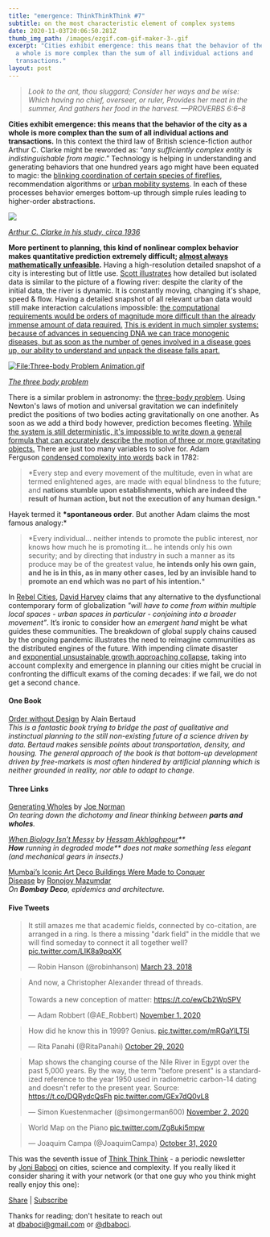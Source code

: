 ```yaml
---
title: "emergence: ThinkThinkThink #7"
subtitle: on the most characteristic element of complex systems
date: 2020-11-03T20:06:50.281Z
thumb_img_path: /images/ezgif.com-gif-maker-3-.gif
excerpt: "Cities exhibit emergence: this means that the behavior of the city as
  a whole is more complex than the sum of all individual actions and
  transactions."
layout: post
---
```

<!--StartFragment-->

> *Look to the ant, thou sluggard; Consider her ways and be wise: Which having no chief, overseer, or ruler, Provides her meat in the summer, And gathers her food in the harvest. —PROVERBS 6:6–8*

**Cities exhibit emergence: this means that the behavior of the city as a whole is more complex than the sum of all individual actions and transactions.** In this context the third law of British science-fiction author Arthur C. Clarke might be reworded as: “*any sufficiently complex entity is indistinguishable from magic*.” Technology is helping in understanding and generating behaviors that one hundred years ago might have been equated to magic: the [blinking coordination of certain species of fireflies](https://www.nationalgeographic.com/animals/2019/05/watch-how-mexican-fireflies-synchronize-light-shows/), recommendation algorithms or [urban mobility systems](https://thinkthinkthink.substack.com/p/mobility-is-counter-intuitive-thinkthinkthink). In each of these processes behavior emerges bottom-up through simple rules leading to higher-order abstractions.

[![](https://cdn.substack.com/image/fetch/w_1456,c_limit,f_auto,q_auto:good,fl_progressive:steep/https%3A%2F%2Fbucketeer-e05bbc84-baa3-437e-9518-adb32be77984.s3.amazonaws.com%2Fpublic%2Fimages%2F07208243-2de6-4661-8366-2ffb38f8deba_1170x441.png)](https://cdn.substack.com/image/fetch/f_auto,q_auto:good,fl_progressive:steep/https%3A%2F%2Fbucketeer-e05bbc84-baa3-437e-9518-adb32be77984.s3.amazonaws.com%2Fpublic%2Fimages%2F07208243-2de6-4661-8366-2ffb38f8deba_1170x441.png)

*[Arthur C. Clarke in his study, circa 1936](https://airandspace.si.edu/multimedia-gallery/11956hjpg)*

**More pertinent to planning, this kind of nonlinear complex behavior makes quantitative prediction extremely difficult; [almost always mathematically unfeasible](https://www.goodreads.com/book/show/36064445-skin-in-the-game).** Having a high-resolution detailed snapshot of a city is interesting but of little use. [Scott illustrates](https://www.goodreads.com/book/show/20186.Seeing_Like_a_State) how detailed but isolated data is similar to the picture of a flowing river: despite the clarity of the initial data, the river is dynamic. It is constantly moving, changing it's shape, speed & flow. Having a detailed snapshot of all relevant urban data would still make interaction calculations impossible: [the computational requirements would be orders of magnitude more difficult than the already immense amount of data required.](https://www.goodreads.com/book/show/40404857-introduction-to-the-theory-of-complex-systems) [This is evident in much simpler systems: because of advances in sequencing DNA we can trace monogenic diseases, but as soon as the number of genes involved in a disease goes up, our ability to understand and unpack the disease falls apart.](https://www.goodreads.com/book/show/36064445-skin-in-the-game)

[![File:Three-body Problem Animation.gif](https://cdn.substack.com/image/fetch/w_1456,c_limit,f_auto,q_auto:good,fl_lossy/https%3A%2F%2Fbucketeer-e05bbc84-baa3-437e-9518-adb32be77984.s3.amazonaws.com%2Fpublic%2Fimages%2Fb4859fdc-52a5-48dc-96e0-53f0819ad2a4_300x300.gif)](https://cdn.substack.com/image/fetch/f_auto,q_auto:good,fl_progressive:steep/https%3A%2F%2Fbucketeer-e05bbc84-baa3-437e-9518-adb32be77984.s3.amazonaws.com%2Fpublic%2Fimages%2Fb4859fdc-52a5-48dc-96e0-53f0819ad2a4_300x300.gif)

*[The three body problem](https://commons.wikimedia.org/wiki/File:Three-body_Problem_Animation.gif)*

There is a similar problem in astronomy: the [three-body problem](https://en.wikipedia.org/wiki/Three-body_problem). Using Newton's laws of motion and universal gravitation we can indefinitely predict the positions of two bodies acting gravitationally on one another. As soon as we add a third body however, prediction becomes fleeting. [While the system is still deterministic, it's impossible to write down a general formula that can accurately describe the motion of three or more gravitating objects.](https://youtu.be/D89ngRr4uZg) There are just too many variables to solve for. Adam Ferguson [condensed complexity into words](https://oll.libertyfund.org/titles/ferguson-an-essay-on-the-history-of-civil-society) back in 1782:

> \*Every step and every movement of the multitude, even in what are termed enlightened ages, are made with equal blindness to the future; and **nations stumble upon establishments, which are indeed the result of human action, but not the execution of any human design.***

Hayek termed it **\*spontaneous order**. But another Adam claims the most famous analogy:*

> \*Every individual... neither intends to promote the public interest, nor knows how much he is promoting it... he intends only his own security; and by directing that industry in such a manner as its produce may be of the greatest value, **he intends only his own gain, and he is in this, as in many other cases, led by an invisible hand to promote an end which was no part of his intention.***

In [Rebel Cities](https://www.goodreads.com/book/show/13095855-rebel-cities), [David Harvey](https://twitter.com/profdavidharvey) claims that any alternative to the dysfunctional contemporary form of globalization *"will have to come from within multiple local spaces - urban spaces in particular - conjoining into a broader movement”*. It’s ironic to consider how an *emergent hand* might be what guides these communities. The breakdown of global supply chains caused by the ongoing pandemic illustrates the need to reimagine communities as the distributed engines of the future. With impending climate disaster and [exponential unsustainable growth approaching collapse](https://arxiv.org/abs/cond-mat/0002075), taking into account complexity and emergence in planning our cities might be crucial in confronting the difficult exams of the coming decades: if we fail, we do not get a second chance.

#### **One Book**

[Order without Design](https://www.goodreads.com/book/show/39644188-order-without-design) by Alain Bertaud\
*This is a fantastic book trying to bridge the past of qualitative and instinctual planning to the still non-existing future of a science driven by data. Bertaud makes sensible points about transportation, density, and housing. The general approach of the book is that bottom-up development driven by free-markets is most often hindered by artificial planning which is neither grounded in reality, nor able to adapt to change.*

#### Three Links

[Generating Wholes](https://thesideview.co/journal/generating-wholes/) by [Joe Norman](https://twitter.com/normonics)\
*On tearing down the dichotomy and linear thinking between **parts and wholes**.*

*[When Biology Isn’t Messy](http://www.lifeiscomputation.com/when-biology-isnt-messy/) by [Hessam Akhlaghpour](https://twitter.com/theHessam)**\
**How** running in degraded mode\*\* does not make something less elegant (and mechanical gears in insects.)*

[Mumbai’s Iconic Art Deco Buildings Were Made to Conquer Disease](https://www.bloomberg.com/news/articles/2020-10-30/how-india-s-bombay-deco-buildings-battle-disease) by [Ronojoy Mazumdar](https://twitter.com/ronomaz)*\
On **Bombay Deco**, epidemics and architecture.*

#### Five Tweets

<!--StartFragment-->

<blockquote class="twitter-tweet"><p lang="en" dir="ltr">It still amazes me that academic fields, connected by co-citation, are arranged in a ring. Is there a missing &quot;dark field&quot; in the middle that we will find someday to connect it all together well? <a href="https://t.co/LIK8a9pqXK">pic.twitter.com/LIK8a9pqXK</a></p>&mdash; Robin Hanson (@robinhanson) <a href="https://twitter.com/robinhanson/status/977261256443822080?ref_src=twsrc%5Etfw">March 23, 2018</a></blockquote> <script async src="https://platform.twitter.com/widgets.js" charset="utf-8"></script>

<!--EndFragment--><!--StartFragment-->

<blockquote class="twitter-tweet"><p lang="en" dir="ltr">And now, a Christopher Alexander thread of threads.<br><br>Towards a new conception of matter: <a href="https://t.co/ewCb2WpSPV">https://t.co/ewCb2WpSPV</a></p>&mdash; Adam Robbert (@AE_Robbert) <a href="https://twitter.com/AE_Robbert/status/1323003752077389825?ref_src=twsrc%5Etfw">November 1, 2020</a></blockquote> <script async src="https://platform.twitter.com/widgets.js" charset="utf-8"></script>

<!--EndFragment--><!--StartFragment-->

<blockquote class="twitter-tweet"><p lang="en" dir="ltr">How did he know this in 1999? Genius. <a href="https://t.co/mRGaYlLT5I">pic.twitter.com/mRGaYlLT5I</a></p>&mdash; Rita Panahi (@RitaPanahi) <a href="https://twitter.com/RitaPanahi/status/1321940556575051777?ref_src=twsrc%5Etfw">October 29, 2020</a></blockquote> <script async src="https://platform.twitter.com/widgets.js" charset="utf-8"></script>

<!--EndFragment--><!--StartFragment-->

<blockquote class="twitter-tweet"><p lang="en" dir="ltr">Map shows the changing course of the Nile River in Egypt over the past 5,000 years. By the way, the term &quot;before present&quot; is a standardized reference to the year 1950 used in radiometric carbon-14 dating and doesn&#39;t refer to the present year. Source: <a href="https://t.co/DQRydcQsFh">https://t.co/DQRydcQsFh</a> <a href="https://t.co/GEx7dQ0vL8">pic.twitter.com/GEx7dQ0vL8</a></p>&mdash; Simon Kuestenmacher (@simongerman600) <a href="https://twitter.com/simongerman600/status/1323223845214498816?ref_src=twsrc%5Etfw">November 2, 2020</a></blockquote> <script async src="https://platform.twitter.com/widgets.js" charset="utf-8"></script>

<!--EndFragment--><!--StartFragment-->

<blockquote class="twitter-tweet"><p lang="en" dir="ltr">World Map on the Piano <a href="https://t.co/Zg8uki5mpw">pic.twitter.com/Zg8uki5mpw</a></p>&mdash; Joaquim Campa (@JoaquimCampa) <a href="https://twitter.com/JoaquimCampa/status/1322647539305357321?ref_src=twsrc%5Etfw">October 31, 2020</a></blockquote> <script async src="https://platform.twitter.com/widgets.js" charset="utf-8"></script>

<!--EndFragment-->

<!--StartFragment-->

This was the seventh issue of [Think Think Think](https://thinkthinkthink.substack.com/) - a periodic newsletter by [Joni Baboci](https://joni.baboci.net/) on cities, science and complexity. If you really liked it consider sharing it with your network (or that one guy who you think might really enjoy this one):

[Share](https://thinkthinkthink.substack.com/p/emergence?token=eyJ1c2VyX2lkIjoxMDI2MzY1LCJwb3N0X2lkIjoxNzMyMTQxNSwiaWF0IjoxNjA0NDM0MDY1LCJpc3MiOiJwdWItMTAxNDg1Iiwic3ViIjoicG9zdC1yZWFjdGlvbiJ9.iYm_5kOQnv6dCI_ZdkjKm6uUn5Hw_qMYTT_76xcF8xE&utm_source=substack&utm_medium=email&utm_content=share&action=share) | [Subscribe](https://thinkthinkthink.substack.com/subscribe)

Thanks for reading; don't hesitate to reach out at [dbaboci@gmail.com](mailto:dbaboci@gmail.com) or [@dbaboci](http://twitter.com/dbaboci).

<!--EndFragment-->
